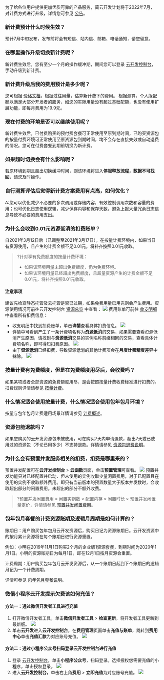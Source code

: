 
为了给各位用户提供更加优质可靠的产品服务，简云开发计划将于2022年7月，对计费方式进行升级，详情您可参见 [公告](https://cloud.tencent.com/document/product/876/75212)。

### 新计费预计什么时候生效？
预计7月中旬发布，发布前将会有短信、站内信、邮箱、电话通知，请您留意。

### 在哪里操作升级切换新计费呢？
新计费生效后，您有至少一个月的操作缓冲期，期间您可以登录 [云开发控制台](https://console.cloud.tencent.com/tcb/env/index?rid=4)，手动升级到新计费。

### 新计费升级后我的费用预计是多少呢？
您可根据 [价格文档](https://cloud.tencent.com/document/product/876/75213)，根据过往用量，估算新计费下的费用。
根据测算，个人版配额以满足大部分开发者的服务，如您的实际用量没有超过基础配额，也没有使用扩展功能，即每月费用为19.9元。

### 现在付费的环境是否可以继续使用呢？
新计费生效后，已付费购买的预付费套餐可正常使用至原到期时间，已购买资源包的按量付费环境可正常使用至原资源包到期时间，均不会存在直接失效或自动退费的情况。您可在付费套餐到期前切换为新计费。

### 如果超时切换会有什么影响呢？
若原环境到期且超出切换缓冲时间，则该环境将进入**停服释放流程，数据不可找回**，请您及时操作。


### 自行测算评估后觉得新计费方案费用有点高，如何优化？
A:您可以优化减少不必要的多次调用或存储内容，有效控制调用次数和容量的费用；也可优化日志使用逻辑，减少保存内容和保存天数，避免上报大量冗余日志信息导致不必要的费用支出。


### 为什么会收到0.01元资源低消的扣费账单？
自2021年3月12日后（已调整至2021年3月17日），在按量计费环境内，如果当日有资源使用，且产生的计费金额不足0.01元，将补齐按照0.01元收取。

>?针对享有免费额度的按量计费环境：
>- 如果该环境用量未超出免费额度，仍为免费环境。
>- 如果该环境用量已经超出免费额度，且超量资源产生的计费金额不足0.01元，将补齐按照0.01元收取。


#### 注意事项
建议先检查静态托管及云托管是否已过期，如果免费用量已用完则会产生费用。资源使用情况可前往云开发控制台 [资源总览](https://console.cloud.tencent.com/tcb/env/overview) 中查看：
![](https://qcloudimg.tencent-cloud.cn/raw/b59cc4346b8aff36610bf8cdc6b431ac.png)
费用账单可前往 [收支明细](https://console.cloud.tencent.com/expense/transactions) 中查看所有扣费信息：
- 收支明细中找到扣费账单，单击**详情**查看具体扣费信息。
![](https://main.qcloudimg.com/raw/eeb07b5f3c948c468614300aa0261752.png)
- 详情中可看到产生了一条计费项名称为**资源低消**的交易，如果需要查看资源低消产生原因，请找到与**资源低消**交易的实例名称前缀相同的交易，查看具体计费项名称，即可得知扣费原因。
![](https://main.qcloudimg.com/raw/d8aa4c8fc33c75b0d443caa71f7fa8b3.png)
- 由于**资源低消**已经扣费，导致资源低消的其他计费项会在**月度计费精度差异**中抹除。
![](https://main.qcloudimg.com/raw/50a75a7ba1decf9372b78b4a7b27756c.png)

### 按量计费有免费额度，但是在免费额度用尽后，会收费吗？
如果某项或者全部资源的免费额度用尽，是会按照按量计费收费标准进行扣费的。扣费规则详情请参见 [按量计费](https://cloud.tencent.com/document/product/876/39095#.E6.8C.89.E9.87.8F.E8.AE.A1.E8.B4.B9)。

### 什么情况适合使用按量计费，什么情况适合使用包年包月环境？
按量与包年包月计费适用场景详情请参见 [计费概述](https://cloud.tencent.com/document/product/876/18864)。

### 资源包能退款吗？
如果您购买的云开发资源包未被使用，可在购买7天内申请退款，超出7天或已使用过的资源包（不论已用多少）不支持退款。详情请参见 [资源包退费说明](https://cloud.tencent.com/document/product/876/59285)。


### 为什么会有预置并发服务相关的扣费，扣费是哪里来的？

预置并发配置可在**云开发控制台** > **云函数**页面，单击**预置管理**可查看。
![](https://qcloudimg.tencent-cloud.cn/raw/609cb819a925d84fc150693fbf79a74c.png)
预置并发功能只对已经配置并启动、但未使用的实例收取少量闲置费用，对于已配置且在使用的实例不收取额外费用。即只有当前版本的预置数量大于版本并发数时，会收取超出部分的闲置费用。未超出的部分不额外收费。
>?预置并发闲置费用 = 闲置实例数 × 配置内存 × 闲置时长 × 预置并发闲置量定价，详情请参见 [预置并发闲置费用](https://cloud.tencent.com/document/product/876/39095#.E9.A2.84.E7.BD.AE.E5.B9.B6.E5.8F.91.E9.97.B2.E7.BD.AE.E8.B4.B9.E7.94.A8)。

### 包年包月套餐的计费资源账期及逻辑月周期是如何计算的？
账期日：用户购买包年包月云开发资源后，购买日记为资源账期日。云开发资源中的按月累计资源将在每个账期日进行资源重置。

例如：小明在2019年11月1日购买2个月的企业版1资源套餐，到期时间为2020年1月1日。小明的资源账期日为每月1日，即在12月1日按月资源会重置。

计费周期：用户购买包年包月云开发资源后，从一个账期日起到下个账期日的逻辑月记为一个计费周期。

详情可参见 [包年包月套餐说明](https://cloud.tencent.com/document/product/876/39093)。

### 微信小程序云开发提示欠费该如何充值？
#### 方法一：通过微信开发者工具进行充值
1. 打开微信开发者工具，单击**微信开发者工具** > **检查更新**，将开发者工具更新到最新版。
![](https://qcloudimg.tencent-cloud.cn/raw/2a19cad271dafd3ee2e5f87aa2bb51bf.png)
2. 单击**云开发**进入**云开发控制台**，在**费用管理**页面单击**充值与账单**，跳转到**费用中心**单击**充值汇款**为对应账号充值。
![](https://qcloudimg.tencent-cloud.cn/raw/1624ed6f511d2f8ce0dd0d4846d5fa46.png)

#### 方法二：通过小程序公众号扫码登录云开发控制台进行充值
1. 登录 [云开发控制台](https://console.cloud.tencent.com/tcb)，单击**小程序公众号**，扫码登录。选择授权您需要充值的小程序，单击授权登录。
![](https://qcloudimg.tencent-cloud.cn/raw/b4e69ae806959b97893e0b3d6f323be3.jpg)
2. 进入**云开发控制台**，单击右上角**费用** > **立即充值**为对应账号充值。
![](https://qcloudimg.tencent-cloud.cn/raw/868655938c82e691cdec15ee312e294a.png)
